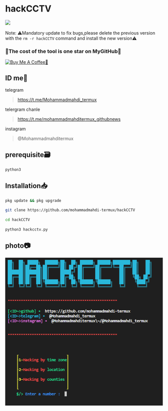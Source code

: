# hackCCTV
<img src="https://media2.giphy.com/media/3o7TKwFnOjmqksgvlK/giphy.gif?cid=ecf05e47dy9w7o05d1ywjg7tcgr71g77fazjngvginr45oxb&ep=v1_gifs_related&rid=giphy.gif&ct=g" />

Note: ⚠️Mandatory update to fix bugs,please delete the previous version with the ```rm -r hackCCTV``` command and install the new version⚠️

### 🦭The cost of the tool is one star on MyGitHub🌟
<a href="https://www.buymeacoffee.com/mohammadmahditermux" target="_blank"><img src="https://cdn.buymeacoffee.com/buttons/v2/default-red.png" alt="Buy Me A Coffee🥲" width="150" ></a>
## ID me📧

telegram
> https://t.me/Mohammadmahdi_termux

telergram chanle
> https://t.me/mohammadmahditermux_githubnews

instagram 
> @Mohammadmahditermux


## prerequisite🗃
```bash
python3
```
## Installation📥

```bash
pkg update && pkg upgrade
```

```bash
git clone https://github.com/mohammadmahdi-termux/hackCCTV
```

```bash
cd hackCCTV
```

```bash
python3 hackcctv.py
```


## photo📷

<img src="sc.png"/>
